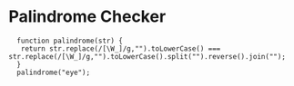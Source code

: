 # Palindrome Checker

```
  function palindrome(str) {
   return str.replace(/[\W_]/g,"").toLowerCase() === str.replace(/[\W_]/g,"").toLowerCase().split("").reverse().join("");
  }
  palindrome("eye");
```  
